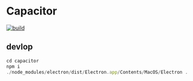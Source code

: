# Capacitor

[![build](https://github.com/Fluidity-Software/FluidityM-GUI/actions/workflows/build-dev.yml/badge.svg?event=push)](https://github.com/Fluidity-Software/FluidityM-GUI/actions/workflows/build-dev.yml)


## devlop

```js
cd capacitor
npm i
./node_modules/electron/dist/Electron.app/Contents/MacOS/Electron .  
```
